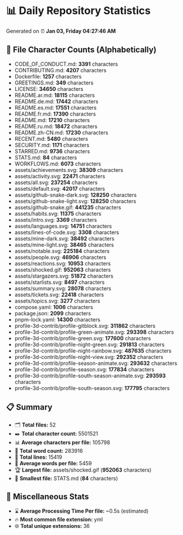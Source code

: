 # 📊 Daily Repository Statistics
Generated on ⏰ **Jan 03, Friday 04:27:46 AM**

## 📂 File Character Counts (Alphabetically)
- CODE_OF_CONDUCT.md: **3391** characters
- CONTRIBUTING.md: **4207** characters
- Dockerfile: **1257** characters
- GREETINGS.md: **349** characters
- LICENSE: **34650** characters
- README.ar.md: **18115** characters
- README.de.md: **17442** characters
- README.es.md: **17551** characters
- README.fr.md: **17390** characters
- README.md: **17210** characters
- README.ru.md: **18472** characters
- README.zh-CN.md: **17230** characters
- RECENT.md: **5480** characters
- SECURITY.md: **1171** characters
- STARRED.md: **9736** characters
- STATS.md: **84** characters
- WORKFLOWS.md: **6073** characters
- assets/achievements.svg: **38309** characters
- assets/activity.svg: **22471** characters
- assets/all.svg: **237254** characters
- assets/default.svg: **42017** characters
- assets/github-snake-dark.svg: **128250** characters
- assets/github-snake-light.svg: **128250** characters
- assets/github-snake.gif: **441235** characters
- assets/habits.svg: **11375** characters
- assets/intro.svg: **3369** characters
- assets/languages.svg: **14751** characters
- assets/lines-of-code.svg: **3308** characters
- assets/mine-dark.svg: **38492** characters
- assets/mine-light.svg: **38465** characters
- assets/notable.svg: **225184** characters
- assets/people.svg: **46906** characters
- assets/reactions.svg: **10953** characters
- assets/shocked.gif: **952063** characters
- assets/stargazers.svg: **51872** characters
- assets/starlists.svg: **8497** characters
- assets/summary.svg: **28078** characters
- assets/tickets.svg: **22418** characters
- assets/topics.svg: **3277** characters
- compose.yaml: **1006** characters
- package.json: **2099** characters
- pnpm-lock.yaml: **14300** characters
- profile-3d-contrib/profile-gitblock.svg: **311862** characters
- profile-3d-contrib/profile-green-animate.svg: **293398** characters
- profile-3d-contrib/profile-green.svg: **177600** characters
- profile-3d-contrib/profile-night-green.svg: **291813** characters
- profile-3d-contrib/profile-night-rainbow.svg: **487635** characters
- profile-3d-contrib/profile-night-view.svg: **292352** characters
- profile-3d-contrib/profile-season-animate.svg: **293632** characters
- profile-3d-contrib/profile-season.svg: **177834** characters
- profile-3d-contrib/profile-south-season-animate.svg: **293593** characters
- profile-3d-contrib/profile-south-season.svg: **177795** characters

## 📋 Summary
- 🗂️ **Total files:** 52
- ✒️ **Total character count:** 5501521
- 📊 **Average characters per file:** 105798
- 📝 **Total word count:** 283916
- 🧾 **Total lines:** 15419
- 📐 **Average words per file:** 5459
- 🏆 **Largest file:** assets/shocked.gif (**952063** characters)
- 🥉 **Smallest file:** STATS.md (**84** characters)

## 🌟 Miscellaneous Stats
- ⌛ **Average Processing Time Per file:** ~0.5s (estimated)
- 🔥 **Most common file extension:** yml
- 🌐 **Total unique extensions:** 36
